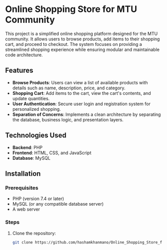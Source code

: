 # Online Shopping Store for MTU Community  

This project is a simplified online shopping platform designed for the MTU community. It allows users to browse products, add items to their shopping cart, and proceed to checkout. The system focuses on providing a streamlined shopping experience while ensuring modular and maintainable code architecture.

## Features  
- **Browse Products**: Users can view a list of available products with details such as name, description, price, and category.  
- **Shopping Cart**: Add items to the cart, view the cart's contents, and update quantities.  
- **User Authentication**: Secure user login and registration system for personalized shopping.  
- **Separation of Concerns**: Implements a clean architecture by separating the database, business logic, and presentation layers.  

## Technologies Used  
- **Backend**: PHP  
- **Frontend**: HTML, CSS, and JavaScript  
- **Database**: MySQL  

## Installation  

### Prerequisites  
- PHP (version 7.4 or later)  
- MySQL (or any compatible database server)  
- A web server 

### Steps  
1. Clone the repository:  
   ```bash  
   git clone https://github.com/hashamkhanmano/Online_Shopping_Store_for_MTU-Community.git  
